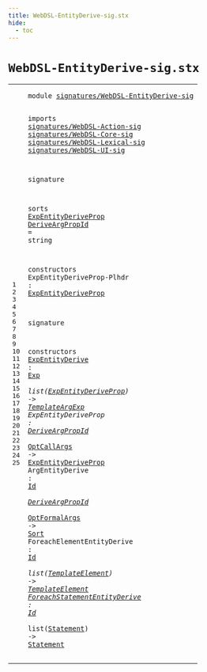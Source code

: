 ```yaml
---
title: WebDSL-EntityDerive-sig.stx
hide:
  - toc
---
```


# `WebDSL-EntityDerive-sig.stx`



[pdmosses/webdsl-statix/webdslstatix/src-gen/statix/signatures/WebDSL-EntityDerive-sig.stx]: https://github.com/pdmosses/webdsl-statix/blob/master/webdslstatix/src-gen/statix/signatures/WebDSL-EntityDerive-sig.stx "The source file on GitHub"

<div class="stx"><table class="highlighttable"><tbody><tr><td class="linenos"><div class="linenodiv"><pre><span></span>1
2
3
4
5
6
7
8
9
10
11
12
13
14
15
16
17
18
19
20
21
22
23
24
25
</pre></div></td>
<td class="code"><pre><code><span class="keyword">module</span> <a href="../webdsl-statix-sig.stx/#signatures/WebDSL-EntityDerive-sig_315_349" id="signatures/WebDSL-EntityDerive-sig_7_41" title="Referenced at ../webdsl-statix-sig.stx line 12"><span class="token sort_Id">signatures/WebDSL-EntityDerive-sig</span></a>

<span class="keyword">imports</span>
  <a href="../WebDSL-Action-sig.stx/#signatures/WebDSL-Action-sig_7_35" id="signatures/WebDSL-Action-sig_53_81" title="Defined at ../WebDSL-Action-sig.stx line 1"><span class="token sort_Id">signatures/WebDSL-Action-sig</span></a>
  <a href="../WebDSL-Core-sig.stx/#signatures/WebDSL-Core-sig_7_33" id="signatures/WebDSL-Core-sig_84_110" title="Defined at ../WebDSL-Core-sig.stx line 1"><span class="token sort_Id">signatures/WebDSL-Core-sig</span></a>
  <a href="../WebDSL-Lexical-sig.stx/#signatures/WebDSL-Lexical-sig_7_36" id="signatures/WebDSL-Lexical-sig_113_142" title="Defined at ../WebDSL-Lexical-sig.stx line 1"><span class="token sort_Id">signatures/WebDSL-Lexical-sig</span></a>
  <a href="../WebDSL-UI-sig.stx/#signatures/WebDSL-UI-sig_7_31" id="signatures/WebDSL-UI-sig_145_169" title="Defined at ../WebDSL-UI-sig.stx line 1"><span class="token sort_Id">signatures/WebDSL-UI-sig</span></a>

<span class="keyword">signature</span>

  <span class="keyword">sorts</span>
    <span class="cons_SortDecl"><a href="#ExpEntityDeriveProp_291_310" id="ExpEntityDeriveProp_194_213" title="Referenced at line 16, 21, 22"><span class="token sort_Id">ExpEntityDeriveProp</span></a></span>
    <span class="cons_SortAlias"><a href="#DeriveArgPropId_436_451" id="DeriveArgPropId_218_233" title="Referenced at line 22, 23"><span class="token sort_Id">DeriveArgPropId</span></a> <span class="operator">=</span> <span class="cons_StringSort">string</span></span>

  <span class="keyword">constructors</span>
    <span class="cons_OpDecl"><span id="ExpEntityDeriveProp-Plhdr_263_288" title="Not referenced locally, nor via imports"><span class="token sort_Id">ExpEntityDeriveProp-Plhdr</span></span> <span class="operator">:</span> <span class="cons_SimpleSort"><a href="#ExpEntityDeriveProp_194_213" id="ExpEntityDeriveProp_291_310" title="Defined at line 12"><span class="token sort_Id">ExpEntityDeriveProp</span></a></span></span>

<span class="keyword">signature</span>

  <span class="keyword">constructors</span>
    <span class="cons_OpDecl"><a href="../../../../trans/static-semantics/ui/template-calls.stx/#ExpEntityDerive_2218_2233" id="ExpEntityDerive_342_357" title="Referenced at ../../../../trans/static-semantics/ui/template-calls.stx line 51"><span class="token sort_Id">ExpEntityDerive</span></a> <span class="operator">:</span> <span class="cons_SimpleSort"><a href="../WebDSL-Action-sig.stx/#Exp_404_407" id="Exp_360_363" title="Defined at ../WebDSL-Action-sig.stx line 25"><span class="token sort_Id">Exp</span></a></span> <span class="operator">*</span> <span class="keyword">list</span><span class="operator">(</span><span class="cons_SimpleSort"><a href="#ExpEntityDeriveProp_194_213" id="ExpEntityDeriveProp_371_390" title="Defined at line 12"><span class="token sort_Id">ExpEntityDeriveProp</span></a></span><span class="operator">)</span> <span class="operator">-&gt;</span> <span class="cons_SimpleSort"><a href="../WebDSL-UI-sig.stx/#TemplateArgExp_343_357" id="TemplateArgExp_395_409" title="Defined at ../WebDSL-UI-sig.stx line 20"><span class="token sort_Id">TemplateArgExp</span></a></span></span>
    <span class="cons_OpDecl"><span id="ExpEntityDeriveProp_414_433" title="Not referenced locally, nor via imports"><span class="token sort_Id">ExpEntityDeriveProp</span></span> <span class="operator">:</span> <span class="cons_SimpleSort"><a href="#DeriveArgPropId_218_233" id="DeriveArgPropId_436_451" title="Defined at line 13"><span class="token sort_Id">DeriveArgPropId</span></a></span> <span class="operator">*</span> <span class="cons_SimpleSort"><a href="../WebDSL-Core-sig.stx/#OptCallArgs_264_275" id="OptCallArgs_454_465" title="Defined at ../WebDSL-Core-sig.stx line 16"><span class="token sort_Id">OptCallArgs</span></a></span> <span class="operator">-&gt;</span> <span class="cons_SimpleSort"><a href="#ExpEntityDeriveProp_194_213" id="ExpEntityDeriveProp_469_488" title="Defined at line 12"><span class="token sort_Id">ExpEntityDeriveProp</span></a></span></span>
    <span class="cons_OpDecl"><span id="ArgEntityDerive_493_508" title="Not referenced locally, nor via imports"><span class="token sort_Id">ArgEntityDerive</span></span> <span class="operator">:</span> <span class="cons_SimpleSort"><a href="../WebDSL-Lexical-sig.stx/#Id_194_196" id="Id_511_513" title="Defined at ../WebDSL-Lexical-sig.stx line 14"><span class="token sort_Id">Id</span></a></span> <span class="operator">*</span> <span class="cons_SimpleSort"><a href="#DeriveArgPropId_218_233" id="DeriveArgPropId_516_531" title="Defined at line 13"><span class="token sort_Id">DeriveArgPropId</span></a></span> <span class="operator">*</span> <span class="cons_SimpleSort"><a href="../WebDSL-Core-sig.stx/#OptFormalArgs_178_191" id="OptFormalArgs_534_547" title="Defined at ../WebDSL-Core-sig.stx line 12"><span class="token sort_Id">OptFormalArgs</span></a></span> <span class="operator">-&gt;</span> <span class="cons_SimpleSort"><a href="../WebDSL-Core-sig.stx/#Sort_280_284" id="Sort_551_555" title="Defined at ../WebDSL-Core-sig.stx line 17"><span class="token sort_Id">Sort</span></a></span></span>
    <span class="cons_OpDecl"><span id="ForeachElementEntityDerive_560_586" title="Not referenced locally, nor via imports"><span class="token sort_Id">ForeachElementEntityDerive</span></span> <span class="operator">:</span> <span class="cons_SimpleSort"><a href="../WebDSL-Lexical-sig.stx/#Id_194_196" id="Id_589_591" title="Defined at ../WebDSL-Lexical-sig.stx line 14"><span class="token sort_Id">Id</span></a></span> <span class="operator">*</span> <span class="keyword">list</span><span class="operator">(</span><span class="cons_SimpleSort"><a href="../WebDSL-UI-sig.stx/#TemplateElement_256_271" id="TemplateElement_599_614" title="Defined at ../WebDSL-UI-sig.stx line 15"><span class="token sort_Id">TemplateElement</span></a></span><span class="operator">)</span> <span class="operator">-&gt;</span> <span class="cons_SimpleSort"><a href="../WebDSL-UI-sig.stx/#TemplateElement_256_271" id="TemplateElement_619_634" title="Defined at ../WebDSL-UI-sig.stx line 15"><span class="token sort_Id">TemplateElement</span></a></span></span>
    <span class="cons_OpDecl"><a href="../../../../trans/static-semantics/webdsl-entities.stx/#ForeachStatementEntityDerive_382_410" id="ForeachStatementEntityDerive_639_667" title="Referenced at ../../../../trans/static-semantics/webdsl-entities.stx line 18"><span class="token sort_Id">ForeachStatementEntityDerive</span></a> <span class="operator">:</span> <span class="cons_SimpleSort"><a href="../WebDSL-Lexical-sig.stx/#Id_194_196" id="Id_670_672" title="Defined at ../WebDSL-Lexical-sig.stx line 14"><span class="token sort_Id">Id</span></a></span> <span class="operator">*</span> <span class="keyword">list</span><span class="operator">(</span><span class="cons_SimpleSort"><a href="../WebDSL-Core-sig.stx/#Statement_350_359" id="Statement_680_689" title="Defined at ../WebDSL-Core-sig.stx line 23"><span class="token sort_Id">Statement</span></a></span><span class="operator">)</span> <span class="operator">-&gt;</span> <span class="cons_SimpleSort"><a href="../WebDSL-Core-sig.stx/#Statement_350_359" id="Statement_694_703" title="Defined at ../WebDSL-Core-sig.stx line 23"><span class="token sort_Id">Statement</span></a></span></span>
</code></pre></td></tr></tbody></table></div>